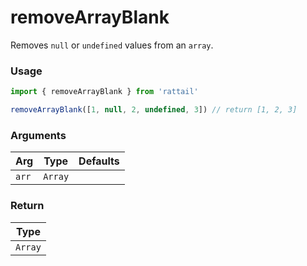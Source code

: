 # removeArrayBlank

Removes `null` or `undefined` values from an `array`.

### Usage

```ts
import { removeArrayBlank } from 'rattail'

removeArrayBlank([1, null, 2, undefined, 3]) // return [1, 2, 3]
```

### Arguments

| Arg   | Type    | Defaults |
| ----- | ------- | -------- |
| `arr` | `Array` |          |

### Return

| Type    |
| ------- |
| `Array` |

